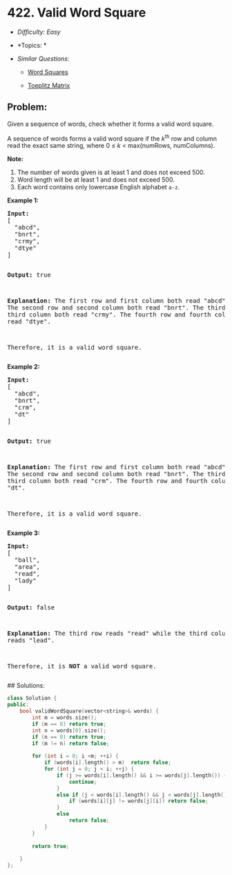 # 422. Valid Word Square

* *Difficulty: Easy*

* *Topics: *

* *Similar Questions:*

  * [Word Squares](word-squares.md)

  * [Toeplitz Matrix](toeplitz-matrix.md)

## Problem:

<p>Given a sequence of words, check whether it forms a valid word square.</p>

<p>A sequence of words forms a valid word square if the <i>k</i><sup>th</sup> row and column read the exact same string, where 0 &le; <i>k</i> &lt; max(numRows, numColumns).</p>

<p><b>Note:</b><br />
<ol>
<li>The number of words given is at least 1 and does not exceed 500.</li>
<li>Word length will be at least 1 and does not exceed 500.</li>
<li>Each word contains only lowercase English alphabet <code>a-z</code>.</li>
</ol>
</p>

<p><b>Example 1:</b>
<pre>
<b>Input:</b>
[
  "abcd",
  "bnrt",
  "crmy",
  "dtye"
]

<b>Output:</b>
true

<b>Explanation:</b>
The first row and first column both read "abcd".
The second row and second column both read "bnrt".
The third row and third column both read "crmy".
The fourth row and fourth column both read "dtye".

Therefore, it is a valid word square.
</pre>
</p>

<p><b>Example 2:</b>
<pre>
<b>Input:</b>
[
  "abcd",
  "bnrt",
  "crm",
  "dt"
]

<b>Output:</b>
true

<b>Explanation:</b>
The first row and first column both read "abcd".
The second row and second column both read "bnrt".
The third row and third column both read "crm".
The fourth row and fourth column both read "dt".

Therefore, it is a valid word square.
</pre>
</p>

<p><b>Example 3:</b>
<pre>
<b>Input:</b>
[
  "ball",
  "area",
  "read",
  "lady"
]

<b>Output:</b>
false

<b>Explanation:</b>
The third row reads "read" while the third column reads "lead".

Therefore, it is <b>NOT</b> a valid word square.
</pre>
</p>
## Solutions:

```c++
class Solution {
public:
    bool validWordSquare(vector<string>& words) {
        int m = words.size();
        if (m == 0) return true;
        int n = words[0].size();
        if (n == 0) return true;
        if (m != n) return false;
        
        for (int i = 0; i <m; ++i) {
            if (words[i].length() > m)  return false;
            for (int j = 0; j < i; ++j) {
                if (j >= words[i].length() && i >= words[j].length()) {
                    continue;
                }
                else if (j < words[i].length() && j < words[j].length()) {
                    if (words[i][j] != words[j][i]) return false;
                }
                else 
                    return false;
            }
        }
        
        return true;
        
    }
};
```
